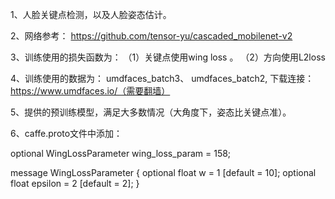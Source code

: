 1、人脸关键点检测，以及人脸姿态估计。


2、网络参考： https://github.com/tensor-yu/cascaded_mobilenet-v2


3、训练使用的损失函数为： （1）关键点使用wing loss 。 （2）方向使用L2loss


4、训练使用的数据为： umdfaces_batch3、 umdfaces_batch2, 下载连接：https://www.umdfaces.io/（需要翻墙）


5、提供的预训练模型，满足大多数情况（大角度下，姿态比关键点准）。


6、caffe.proto文件中添加：

   optional WingLossParameter wing_loss_param = 158;

   message WingLossParameter {
  optional float w = 1 [default = 10];
  optional float epsilon = 2 [default = 2];
}
